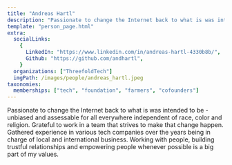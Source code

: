 ```yaml
---
title: "Andreas Hartl"
description: "Passionate to change the Internet back to what is was intended to be."
template: "person_page.html"
extra:
  socialLinks:
    {
      LinkedIn: "https://www.linkedin.com/in/andreas-hartl-4330b8b/",
      Github: "https://github.com/andhartl",
    }
  organizations: ["ThreefoldTech"]
  imgPath: /images/people/andreas_hartl.jpeg
taxonomies:
  memberships: ["tech", "foundation", "farmers", "cofounders"]
---
```


Passionate to change the Internet back to what is was intended to be - unbiased and assessable for all everywhere independent of race, color and religion. Grateful to work in a team that strives to make that change happen. Gathered experience in various tech companies over the years being in charge of local and international business. Working with people, building trustful relationships and empowering people whenever possible is a big part of my values.
